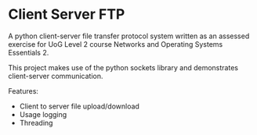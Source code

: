 # Client Server FTP

A python client-server file transfer protocol system written as an assessed exercise for UoG Level 2 course Networks and Operating Systems Essentials 2.

This project makes use of the python sockets library and demonstrates client-server communication.

Features:
- Client to server file upload/download
- Usage logging
- Threading
